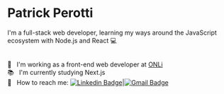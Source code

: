 # Patrick Perotti

I'm a full-stack web developer, learning my ways around the JavaScript ecosystem with Node.js and React :computer:

<br/>:office: &nbsp; I'm working as a front-end web developer at [ONLi](https://github.com/onliseguros)
<br/>:books: &nbsp; I'm currently studying Next.js
<br/>:email: &nbsp; How to reach me: [![Linkedin Badge](https://img.shields.io/badge/-Patrick_Perotti-blue?style=flat-square&logo=Linkedin&logoColor=white&link=https://www.linkedin.com/in/patrick-perotti/)](https://www.linkedin.com/in/patrick-perotti/)|[![Gmail Badge](https://img.shields.io/badge/-patrickperotti0@gmail.com-c14438?style=flat-square&logo=Gmail&logoColor=white&link=mailto:patrickperotti0@gmail.com)](mailto:patrickperotti0@gmail.com)
